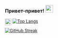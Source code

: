 ### Привет-привет! <img src="https://media.giphy.com/media/hvRJCLFzcasrR4ia7z/giphy.gif" width="25px">

<a href="https://t.me/iudanet">
  <img align="left" alt="Abhishek's Telegram" width="22px" src="https://cdn.jsdelivr.net/npm/simple-icons@v3/icons/telegram.svg" />
</a>




        
[![Top Langs](https://github-readme-stats.vercel.app/api/top-langs/?username=iudanet&layout=compact)](https://github.com/anuraghazra/github-readme-stats)

    

        
[![GitHub Streak](https://github-readme-streak-stats.herokuapp.com/?user=iudanet)](https://git.io/streak-stats)

    




